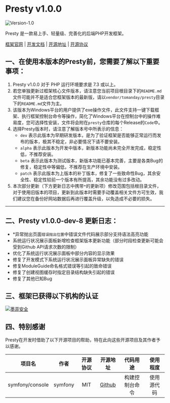 # Presty v1.0.0

![Version-1.0](https://img.shields.io/badge/version-1.0-success)


Presty 是一款易上手、轻量级、完善化的后端PHP开发框架。

[框架官网](https://presty.confidire.com) | [开发文档](https://doc.presty.confidire.com) | [开源地址](https://github.com/confidire/presty) | [开源协议](https://github.com/confidire/presty/blob/master/LICENSE)

## 一、在使用本版本的Presty前，您需要了解以下重要事项：

1. Presty v1.0.0 对于 PHP 运行环境要求是 7.3 或以上。
2. 若您单独更新过框架核心文件版本，请注意您当前项目根目录下的`README.md`文件可能并不是适合您框架版本的最新版，请以`vendor/tomanday/presty`目录下的`README.md`文件为主。
3. 该版本为Windows平台的用户提供了exe操作文件，此文件支持一键下载框架、执行框架控制台命令等操作，简化了Windows平台在控制台中的操作难易度，您可选择性安装，文件将会附在`presty`仓库的每个Release的`Code`中。
4. 选择Presty版本时，请注意了解版本号中所表示的信息：
    - `dev` 表示此版本为早期研发版本，是为了验证框架是否能够正常运行而发布的版本，极其不稳定，非必要情况下请不要安装。
    - `alpha` 表示此版本为开发中版本，新版本功能尚未完全开发完成，稳定性低，不推荐安装。
    - `beta` 表示此版本为测试版本，新版本功能已基本完善，主要是各类Bug的修复，稳定性中等偏低，不推荐在生产环境中安装。
    - `patch` 表示此版本为上版本的补丁版本，修复了一些致命性Bug，其余安全性、稳定性较前一个版本有所提高，其余功能没有过多改动。
5. 本次部分更新（下方更新日志中携带`*`的更新项）修改范围包括根目录文件，对于使用旧版本的项目，更新到此版本时需要手动覆盖相关文件方可生效，我们建议您在备份好网站数据后再进行覆盖升级，以免造成不必要的损失。
---

## 二、Presty v1.0.0-dev-8 更新日志：

- *异常抛出页面`错误抛出位置`中错误文件代码展示部分支持语法高亮功能
- 系统运行状况展示面板新增检查框架版本更新功能（部分时段检查更新可能会受到Github API请求次数的限制）
- 优化了系统运行状况展示面板中部分内容的显示效果
- 修复了开发模式下系统运行状况展示面板异常缺失的错误
- 修复ModuleGuide命名格式错误等引起的致命错误
- 修复了创建视图缓存时指定目录结构缺失引起的错误
- 修复了其他已知Bug

## 三、框架已获得以下机构的认证

[![墨菲安全](https://www.murphysec.com/assets/logo.6a136b81.svg)](https://old.murphysec.com/dr/ajgI6mrQe7eRYZmc0J)


## 四、特别感谢

Presty在开发时借助了以下开源项目的帮助，特在此向这些开源项目及其作者予以感谢。

|       项目名       |   作者    | 开源协议 |                     开源地址                     |  代码用途   | 使用程度  |
|:---------------:|:-------:|:----:|:--------------------------------------------:|:-------:|:-----:|
| symfony/console | symfony | MIT  | [Github](https://github.com/symfony/symfony) | 构建控制台命令 | 使用源代码 |